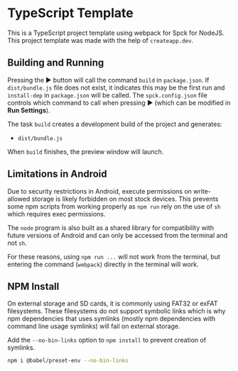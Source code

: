 # TypeScript Template

This is a TypeScript project template using webpack for Spck for NodeJS. This project template was made with the help of `createapp.dev`.

## Building and Running

Pressing the ▶ button will call the command `build` in `package.json`. If `dist/bundle.js` file does not exist, it indicates this may be the first run and `install-dep` in `package.json` will be called. The `spck.config.json` file controls which command to call when pressing ▶ (which can be modified in **Run Settings**).

The task `build` creates a development build of the project and generates:

- `dist/bundle.js`

When `build` finishes, the preview window will launch.

## Limitations in Android

Due to security restrictions in Android, execute permissions on write-allowed storage is likely forbidden on most stock devices. This prevents some npm scripts from working properly as `npm run` rely on the use of `sh` which requires exec permissions.

The `node` program is also built as a shared library for compatibility with future versions of Android and can only be accessed from the terminal and not `sh`.

For these reasons, using `npm run ...` will not work from the terminal, but entering the command (`webpack`) directly in the terminal will work.

## NPM Install

On external storage and SD cards, it is commonly using FAT32 or exFAT filesystems. These filesystems do not support symbolic links which is why npm dependencies that uses symlinks (mostly npm dependencies with command line usage symlinks) will fail on external storage.

Add the `--no-bin-links` option to `npm install` to prevent creation of symlinks.

```bash
npm i @babel/preset-env --no-bin-links
```
